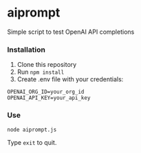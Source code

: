 # aiprompt

Simple script to test OpenAI API completions

### Installation

1. Clone this repository
2. Run ```npm install```
3. Create .env file with your credentials:
```
OPENAI_ORG_ID=your_org_id
OPENAI_API_KEY=your_api_key
```

### Use

```node aiprompt.js```

Type ```exit``` to quit.
